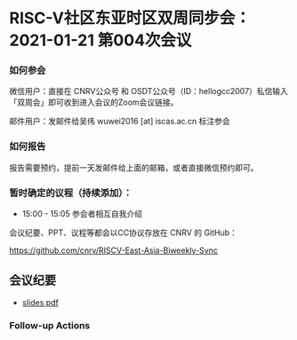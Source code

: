 # RISC-V社区东亚时区双周同步会：2021-01-21 第004次会议

### 如何参会

微信用户：直接在 CNRV公众号 和 OSDT公众号（ID：hellogcc2007）私信输入「双周会」即可收到进入会议的Zoom会议链接。

邮件用户：发邮件给吴伟 wuwei2016 [at] iscas.ac.cn 标注参会

### 如何报告

报告需要预约，提前一天发邮件给上面的邮箱，或者直接微信预约即可。

### 暂时确定的议程（持续添加）：

- 15:00 - 15:05 参会者相互自我介绍


会议纪要、PPT、议程等都会以CC协议存放在 CNRV 的 GitHub：

https://github.com/cnrv/RISCV-East-Asia-Biweekly-Sync

## 会议纪要

- [slides pdf](2021-01-21.slides.pdf)

### Follow-up Actions
